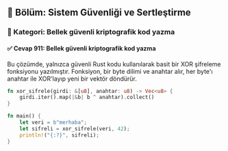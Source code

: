 ## 📘 Bölüm: Sistem Güvenliği ve Sertleştirme
### 🔹 Kategori: Bellek güvenli kriptografik kod yazma
#### ✅ Cevap 911: Bellek güvenli kriptografik kod yazma

Bu çözümde, yalnızca güvenli Rust kodu kullanılarak basit bir XOR şifreleme fonksiyonu yazılmıştır. Fonksiyon, bir byte dilimi ve anahtar alır, her byte'ı anahtar ile XOR'layıp yeni bir vektör döndürür.

```rust
fn xor_sifrele(girdi: &[u8], anahtar: u8) -> Vec<u8> {
    girdi.iter().map(|&b| b ^ anahtar).collect()
}

fn main() {
    let veri = b"merhaba";
    let sifreli = xor_sifrele(veri, 42);
    println!("{:?}", sifreli);
}
```
